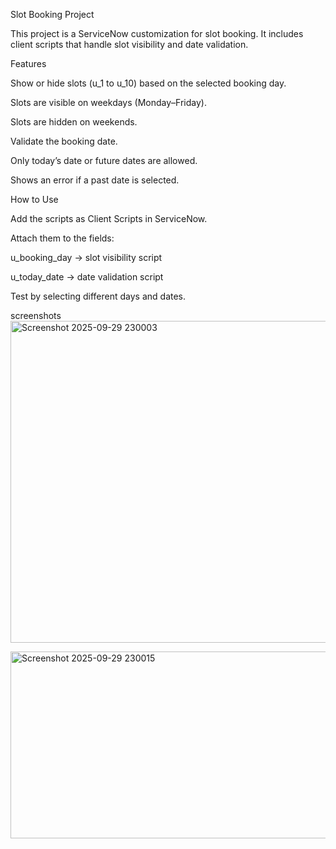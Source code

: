 Slot Booking Project

This project is a ServiceNow customization for slot booking.
It includes client scripts that handle slot visibility and date validation.

Features

Show or hide slots (u_1 to u_10) based on the selected booking day.

Slots are visible on weekdays (Monday–Friday).

Slots are hidden on weekends.

Validate the booking date.

Only today’s date or future dates are allowed.

Shows an error if a past date is selected.

How to Use

Add the scripts as Client Scripts in ServiceNow.

Attach them to the fields:

u_booking_day → slot visibility script

u_today_date → date validation script

Test by selecting different days and dates.

screenshots
<img width="1909" height="515" alt="Screenshot 2025-09-29 230003" src="https://github.com/user-attachments/assets/e3603f6b-9033-4c78-b05a-8cda0110cbf8" />

<img width="1919" height="299" alt="Screenshot 2025-09-29 230015" src="https://github.com/user-attachments/assets/801008a0-c539-4c8f-920b-65b69f87541b" />



